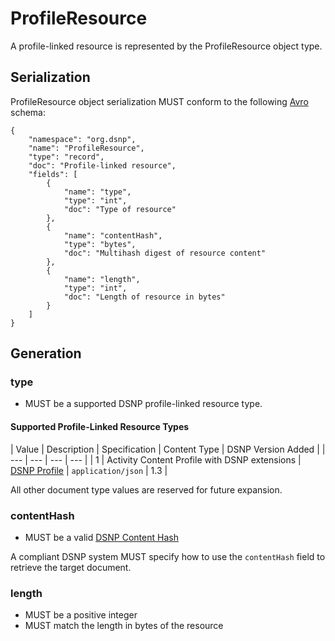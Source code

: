 # ProfileResource

A profile-linked resource is represented by the ProfileResource object type.

## Serialization

ProfileResource object serialization MUST conform to the following [Avro](https://avro.apache.org) schema:

```
{
    "namespace": "org.dsnp",
    "name": "ProfileResource",
    "type": "record",
    "doc": "Profile-linked resource",
    "fields": [
        {
            "name": "type",
            "type": "int",
            "doc": "Type of resource"
        },
        {
            "name": "contentHash",
            "type": "bytes",
            "doc": "Multihash digest of resource content"
        },
        {
            "name": "length",
            "type": "int",
            "doc": "Length of resource in bytes"
        }
    ]
}
```

## Generation

### type

- MUST be a supported DSNP profile-linked resource type.

#### Supported Profile-Linked Resource Types

| Value | Description | Specification | Content Type | DSNP Version Added |
| --- | --- | --- | --- |
| 1 | Activity Content Profile with DSNP extensions | [DSNP Profile](../../ActivityContent/Types/Profile.md) | `application/json` | 1.3 |

All other document type values are reserved for future expansion.

### contentHash

- MUST be a valid [DSNP Content Hash](../Identifiers.md#dsnp-content-hash)

A compliant DSNP system MUST specify how to use the `contentHash` field to retrieve the target document.

### length

- MUST be a positive integer
- MUST match the length in bytes of the resource
